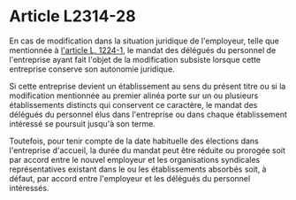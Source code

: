 # Article L2314-28

En cas de modification dans la situation juridique de l'employeur, telle que mentionnée à [l'article L. 1224-1][1], le mandat des délégués du personnel de l'entreprise ayant fait l'objet de la modification subsiste lorsque cette entreprise conserve son autonomie juridique. 

Si cette entreprise devient un établissement au sens du présent titre ou si la modification mentionnée au premier alinéa porte sur un ou plusieurs établissements distincts qui conservent ce caractère, le mandat des délégués du personnel élus dans l'entreprise ou dans chaque établissement intéressé se poursuit jusqu'à son terme. 

Toutefois, pour tenir compte de la date habituelle des élections dans l'entreprise d'accueil, la durée du mandat peut être réduite ou prorogée soit par accord entre le nouvel employeur et les organisations syndicales représentatives existant dans le ou les établissements absorbés soit, à défaut, par accord entre l'employeur et les délégués du personnel intéressés.

 [1]: /affichCodeArticle.do?cidTexte=LEGITEXT000006072050&idArticle=LEGIARTI000006900875&dateTexte=&categorieLien=cid